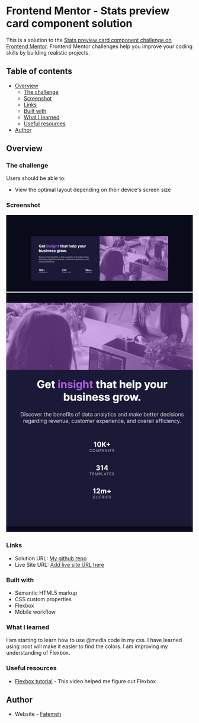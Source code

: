 # Frontend Mentor - Stats preview card component solution

This is a solution to the [Stats preview card component challenge on Frontend Mentor](https://www.frontendmentor.io/challenges/stats-preview-card-component-8JqbgoU62). Frontend Mentor challenges help you improve your coding skills by building realistic projects.

## Table of contents

- [Overview](#overview)
  - [The challenge](#the-challenge)
  - [Screenshot](#screenshot)
  - [Links](#links)
  - [Built with](#built-with)
  - [What I learned](#what-i-learned)
  - [Useful resources](#useful-resources)
- [Author](#author)


## Overview

### The challenge

Users should be able to:

- View the optimal layout depending on their device's screen size

### Screenshot

![](Screenshot-desktop.jpg)
![](Screenshot-mobile.jpg)


### Links

- Solution URL: [My github repo]()
- Live Site URL: [Add live site URL here]()


### Built with

- Semantic HTML5 markup
- CSS custom properties
- Flexbox
- Mobile workflow


### What I learned

I am starting to learn how to use @media code in my css. I have learned using :root will make it easier to find the colors. I am improving my understanding of Flexbox.

### Useful resources

- [Flexbox tutorial](https://youtu.be/k32voqQhODc) - This video helped me figure out Flexbox

## Author

- Website - [Fatemeh](https://www.your-site.com)

